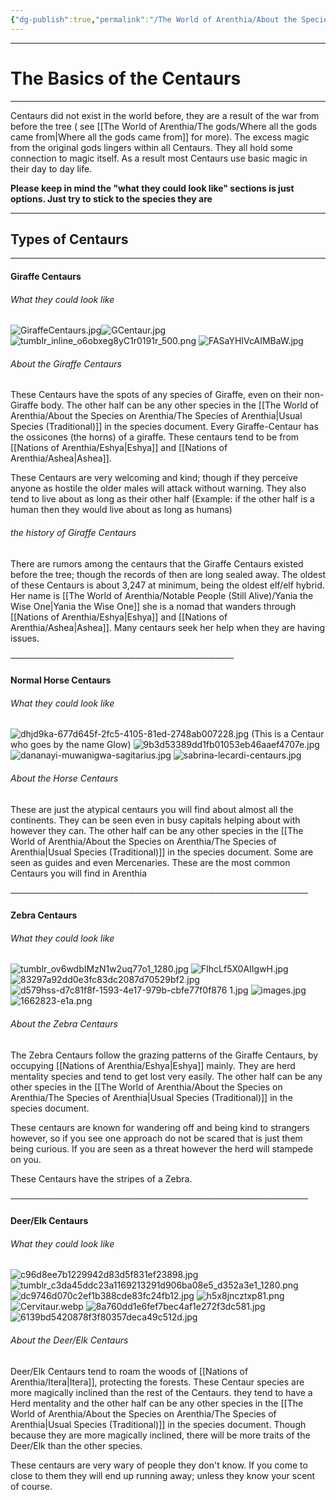 ```yaml
---
{"dg-publish":true,"permalink":"/The World of Arenthia/About the Species on Arenthia/Centaurs/","tags":["Species"]}
---
```


---
# The Basics of the Centaurs
---
Centaurs did not exist in the world before, they are a result of the war from before the tree ( see [[The World of Arenthia/The gods/Where all the gods came from\|Where all the gods came from]] for more). The excess magic from the original gods lingers within all Centaurs. They all hold some connection to magic itself. As a result most Centaurs use basic magic in their day to day life.

**Please keep in mind the "what they could look like" sections is just options. Just try to stick to the species they are**

---

## Types of Centaurs
---
#### Giraffe Centaurs
###### What they could look like 
![GiraffeCentaurs.jpg](/img/user/Images/GiraffeCentaurs.jpg)![GCentaur.jpg](/img/user/Images/GCentaur.jpg)
![tumblr_inline_o6obxeg8yC1r0191r_500.png](/img/user/Images/tumblr_inline_o6obxeg8yC1r0191r_500.png)
![FASaYHIVcAIMBaW.jpg](/img/user/Images/FASaYHIVcAIMBaW.jpg)
###### About the Giraffe Centaurs
These Centaurs have the spots of any species of Giraffe, even on their non-Giraffe body. The other half can be any other species in the [[The World of Arenthia/About the Species on Arenthia/The Species of Arenthia\|Usual Species (Traditional)]] in the species document. Every Giraffe-Centaur has the ossicones (the horns) of a giraffe. These centaurs tend to be from [[Nations of Arenthia/Eshya\|Eshya]] and [[Nations of Arenthia/Ashea\|Ashea]].

These Centaurs are very welcoming and kind; though if they perceive anyone as hostile the older males will attack without warning. They also tend to live about as long as their other half (Example: if the other half is a human then they would live about as long as humans)

###### the history of Giraffe Centaurs
There are rumors among the centaurs that the Giraffe Centaurs existed before the tree; though the records of then are long sealed away. The oldest of these Centaurs is about 3,247 at minimum, being the oldest elf/elf hybrid. Her name is [[The World of Arenthia/Notable People (Still Alive)/Yania the Wise One\|Yania the Wise One]] she is a nomad that wanders through [[Nations of Arenthia/Eshya\|Eshya]] and [[Nations of Arenthia/Ashea\|Ashea]]. Many centaurs seek her help when they are having issues. 

────────────────────────────────────
#### Normal Horse Centaurs
###### What they could look like 
![dhjd9ka-677d645f-2fc5-4105-81ed-2748ab007228.jpg](/img/user/Images/dhjd9ka-677d645f-2fc5-4105-81ed-2748ab007228.jpg) (This is a Centaur who goes by the name Glow)
![9b3d53389dd1fb01053eb46aaef4707e.jpg](/img/user/Images/9b3d53389dd1fb01053eb46aaef4707e.jpg)
![dananayi-muwanigwa-sagitarius.jpg](/img/user/Images/dananayi-muwanigwa-sagitarius.jpg)
![sabrina-lecardi-centaurs.jpg](/img/user/Images/sabrina-lecardi-centaurs.jpg)

###### About the Horse Centaurs
These are just the atypical centaurs you will find about almost all the continents. They can be seen even in busy capitals helping about with however they can. The other half can be any other species in the [[The World of Arenthia/About the Species on Arenthia/The Species of Arenthia\|Usual Species (Traditional)]] in the species document. Some are seen as guides and even Mercenaries. These are the most common Centaurs you will find in Arenthia

────────────────────────────────────────────────
#### Zebra Centaurs
###### What they could look like
![tumblr_ov6wdbIMzN1w2uq77o1_1280.jpg](/img/user/Images/tumblr_ov6wdbIMzN1w2uq77o1_1280.jpg)
![FIhcLf5X0AIIgwH.jpg](/img/user/Images/FIhcLf5X0AIIgwH.jpg)
![83297a92dd0e3fc83dc2087d70529bf2.jpg](/img/user/Images/83297a92dd0e3fc83dc2087d70529bf2.jpg)
![d579hss-d7c81f8f-1593-4e17-979b-cbfe77f0f876 1.jpg](/img/user/Images/d579hss-d7c81f8f-1593-4e17-979b-cbfe77f0f876%201.jpg)
![images.jpg](/img/user/Images/images.jpg)
![1662823-e1a.png](/img/user/Images/1662823-e1a.png)


###### About the Zebra Centaurs
The Zebra Centaurs follow the grazing patterns of the Giraffe Centaurs, by occupying [[Nations of Arenthia/Eshya\|Eshya]] mainly. They are  herd mentality species and tend to get lost very easily. The other half can be any other species in the [[The World of Arenthia/About the Species on Arenthia/The Species of Arenthia\|Usual Species (Traditional)]] in the species document.

These centaurs are known for wandering off and being kind to strangers however, so if you see one approach do not be scared that is just them being curious. If you are seen as a threat however the herd will stampede on you. 

These Centaurs have the stripes of a Zebra. 

────────────────────────────────────────────────
#### Deer/Elk Centaurs
###### What they could look like
![c96d8ee7b1229942d83d5f831ef23898.jpg](/img/user/Images/c96d8ee7b1229942d83d5f831ef23898.jpg)
![tumblr_c3da45ddc23a1169213291d906ba08e5_d352a3e1_1280.png](/img/user/Images/tumblr_c3da45ddc23a1169213291d906ba08e5_d352a3e1_1280.png)
![dc9746d070c2ef1b388cde83fc24fb12.jpg](/img/user/Images/dc9746d070c2ef1b388cde83fc24fb12.jpg)
![h5x8jncztxp81.png](/img/user/Images/h5x8jncztxp81.png)
![Cervitaur.webp](/img/user/Images/Cervitaur.webp)
![8a760dd1e6fef7bec4af1e272f3dc581.jpg](/img/user/Images/8a760dd1e6fef7bec4af1e272f3dc581.jpg)
![6139bd5420878f3f80357deca49c512d.jpg](/img/user/Images/6139bd5420878f3f80357deca49c512d.jpg)

###### About the Deer/Elk Centaurs
Deer/Elk Centaurs tend to roam the woods of [[Nations of Arenthia/Itera\|Itera]], protecting the forests. These Centaur species are more magically inclined than the rest of the Centaurs. they tend to have a Herd mentality and the other half can be any other species in the [[The World of Arenthia/About the Species on Arenthia/The Species of Arenthia\|Usual Species (Traditional)]] in the species document. Though because they are more magically inclined, there will be more traits of the Deer/Elk than the other species. 

These centaurs are very wary of people they don't know. If you come to close to them they will end up running away; unless they know your scent of course. 
